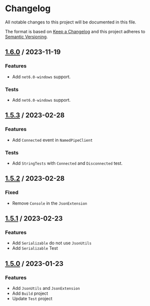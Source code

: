 # Changelog
All notable changes to this project will be documented in this file.

The format is based on [Keep a Changelog](http://keepachangelog.com/en/1.0.0/)
and this project adheres to [Semantic Versioning](http://semver.org/spec/v2.0.0.html).

## [1.6.0] / 2023-11-19
### Features
- Add `net6.0-windows` support.
### Tests
- Add `net6.0-windows` support.

## [1.5.3] / 2023-02-28
### Features
- Add `Connected` event in `NamedPipeClient`
### Tests
- Add `StringTests` with `Connected` and `Disconnected` test.

## [1.5.2] / 2023-02-28
### Fixed
- Remove `Console` in the `JsonExtension`

## [1.5.1] / 2023-02-23
### Features
- Add `Serializable` do not use `JsonUtils`
- Add `Serializable` Test

## [1.5.0] / 2023-01-23
### Features
- Add `JsonUtils` and `JsonExtension`
- Add `Build` project
- Update `Test` project

[vNext]: ../../compare/1.5.0...HEAD
[1.6.0]: ../../compare/1.5.3...1.6.0
[1.5.3]: ../../compare/1.5.2...1.5.3
[1.5.2]: ../../compare/1.5.1...1.5.2
[1.5.1]: ../../compare/1.5.0...1.5.1
[1.5.0]: ../../compare/1.5.0